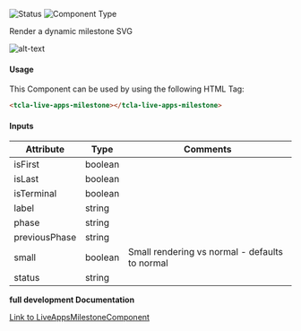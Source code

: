 
![Status][auto] ![Component Type][major] <!--Component Meta {"created_by":"Auto", "reviewed_by":"Auto", "last_modified_by":"Auto", "comment":"none"} Component Meta -->


<p>Render a dynamic milestone SVG</p>

<p><img src="../live-apps-milestone.png" alt="alt-text" class="img-responsive" title="Documents Component Image"></p>



#### Usage


This Component can be used by using the following HTML Tag:

```html
<tcla-live-apps-milestone></tcla-live-apps-milestone>
```

#### Inputs

Attribute | Type | Comments
--- | --- | ---
isFirst | boolean | 
isLast | boolean | 
isTerminal | boolean | 
label | string | 
phase | string | 
previousPhase | string | 
small | boolean | Small rendering vs normal - defaults to normal
status | string | 


<b>full development Documentation</b>

[Link to LiveAppsMilestoneComponent](https://tibcosoftware.github.io/TCSTK-Libdocs/libdocs/tc-liveapps-lib/components/LiveAppsMilestoneComponent.html)


[auto]: https://img.shields.io/badge/Status-auto%20generated-lightgrey.svg?style=flat "auto generated"

[manually]: https://img.shields.io/badge/Status-manually%20created-yellow.svg?style=flat "manually created"

[draft]: https://img.shields.io/badge/Status-draft-red.svg?style=flat "draft"

[review]: https://img.shields.io/badge/Status-need%20review-yellowgreen.svg?style=flat "need review"

[review done]: https://img.shields.io/badge/Status-review%20done-green.svg?style=flat "review done"

[finalized]: https://img.shields.io/badge/Status-finalized-brightgreen.svg?style=flat "finalized"

[top]: https://img.shields.io/badge/Component%20Type-Top-blue.svg?style=flat "top Component"

[major]: https://img.shields.io/badge/Component%20Type-major%20Component-blue.svg?style=flat "major Component"

[minor]: https://img.shields.io/badge/Component%20Type-minor%20Component-blue.svg?style=flat "minor Component"



